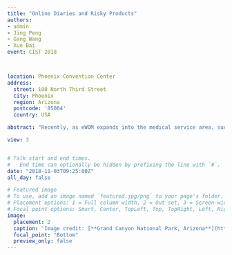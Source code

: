 ```yaml
---
title: "Online Diaries and Risky Products"
authors:
- admin
- Jing Peng
- Gang Wang
- Xue Bai
event: CIST 2018



location: Phoenix Convention Center
address:
  street: 100 North Third Street
  city: Phoenix 
  region: Arizona 
  postcode: '85004'
  country: USA

abstract: "Recently, as eWOM expands into the medical service area, such as cosmetic surgery, new advances have been developed to accommodate to health-related characteristics. One such advance is online diaries, which are series of follow-up posts recording a patient’s recovery progress after a surgery. Different from single-post reviews studied in the prior literature, the unique structure of online diaries and information dynamics embedded may fundamentally change how consumers gather and interpret information. Moreover, due to potential physical harm and permanent damages, perceived risk of a surgery and perceived quality of hospitals are important for consumers’ decision. This study empirically investigates the impact of online diaries on sales of cosmetic surgeries and the moderating role of perceived risk of a surgery and perceived quality of hospitals. We show that online diaries with follow-up posts significantly drive up sales. Interestingly, the impact of diaries with follow-up posts is stronger for surgeries with lower perceived risk provided by hospitals with lower perceived quality. In contrast, the impact of diaries with follow-up posts is stronger for surgeries with higher perceived risk provided by hospitals with higher perceived quality. These results deepen our understanding of online diaries, a new format of eWOM, and their interplay with perceived risk and perceived quality. This study also provides important practical implications for online review platforms."

view: 3


# Talk start and end times.
#   End time can optionally be hidden by prefixing the line with `#`.
date: "2018-11-03T09:25:00Z"
all_day: false

# Featured image
# To use, add an image named `featured.jpg/png` to your page's folder.
# Placement options: 1 = Full column width, 2 = Out-set, 3 = Screen-width
# Focal point options: Smart, Center, TopLeft, Top, TopRight, Left, Right, BottomLeft, Bottom, BottomRight
image:
  placement: 2
  caption: 'Image credit: [**Grand Canyon National Park, Arizona**](https://images.app.goo.gl/kwqgqNfEAAwjFmuAA)'
  focal_point: "Bottom"
  preview_only: false
---
```






